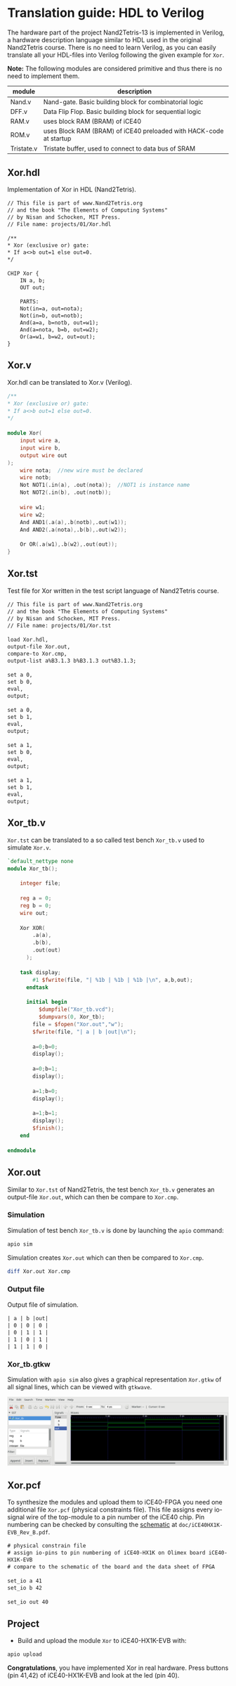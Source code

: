 
# Translation guide: HDL to Verilog

The hardware part of the project Nand2Tetris-13 is implemented in Verilog, a hardware description language similar to HDL used in the original Nand2Tetris course.
There is no need to learn Verilog, as you can easily translate all your HDL-files into Verilog following the given example for `Xor`.

**Note:**
The following modules are considered primitive and thus there is no need to implement them.

|module|description|
|-|-|
|Nand.v|Nand-gate. Basic building block for combinatorial logic|
|DFF.v|Data Flip Flop. Basic building block for sequential logic|
|RAM.v|uses block RAM (BRAM) of iCE40|
|ROM.v|uses Block RAM (BRAM) of iCE40 preloaded with HACK-code at startup|
|Tristate.v|Tristate buffer, used to connect to data bus of SRAM|

## Xor.hdl

Implementation of Xor in HDL (Nand2Tetris).

```text
// This file is part of www.Nand2Tetris.org
// and the book "The Elements of Computing Systems"
// by Nisan and Schocken, MIT Press.
// File name: projects/01/Xor.hdl

/**
* Xor (exclusive or) gate:
* If a<>b out=1 else out=0.
*/

CHIP Xor {
    IN a, b;
    OUT out;

    PARTS:
    Not(in=a, out=nota);
    Not(in=b, out=notb);
    And(a=a, b=notb, out=w1);
    And(a=nota, b=b, out=w2);
    Or(a=w1, b=w2, out=out);
}
```

## Xor.v

Xor.hdl can be translated to Xor.v (Verilog).

```verilog
/**
* Xor (exclusive or) gate:
* If a<>b out=1 else out=0.
*/

module Xor(
    input wire a,
    input wire b,
    output wire out
);
    wire nota;  //new wire must be declared
    wire notb;
    Not NOT1(.in(a), .out(nota));  //NOT1 is instance name
    Not NOT2(.in(b), .out(notb));

    wire w1;
    wire w2;
    And AND1(.a(a),.b(notb),.out(w1));
    And AND2(.a(nota),.b(b),.out(w2));

    Or OR(.a(w1),.b(w2),.out(out));
}
```

## Xor.tst

Test file for Xor written in the test script language of Nand2Tetris course.

```test
// This file is part of www.Nand2Tetris.org
// and the book "The Elements of Computing Systems"
// by Nisan and Schocken, MIT Press.
// File name: projects/01/Xor.tst

load Xor.hdl,
output-file Xor.out,
compare-to Xor.cmp,
output-list a%B3.1.3 b%B3.1.3 out%B3.1.3;

set a 0,
set b 0,
eval,
output;

set a 0,
set b 1,
eval,
output;

set a 1,
set b 0,
eval,
output;

set a 1,
set b 1,
eval,
output;
```

## Xor_tb.v

`Xor.tst` can be translated to a so called test bench `Xor_tb.v` used to simulate `Xor.v`.

```verilog
`default_nettype none
module Xor_tb();

    integer file;

    reg a = 0;
    reg b = 0;
    wire out;

    Xor XOR(
        .a(a),
        .b(b),
        .out(out)
      );

    task display;
        #1 $fwrite(file, "| %1b | %1b | %1b |\n", a,b,out);
      endtask

      initial begin
          $dumpfile("Xor_tb.vcd");
          $dumpvars(0, Xor_tb);
        file = $fopen("Xor.out","w");
        $fwrite(file, "| a | b |out|\n");

        a=0;b=0;
        display();

        a=0;b=1;
        display();

        a=1;b=0;
        display();

        a=1;b=1;
        display();
        $finish();
    end

endmodule
```

## Xor.out

Similar to `Xor.tst` of Nand2Tetris, the test bench `Xor_tb.v` generates an output-file `Xor.out`, which can then be compare to `Xor.cmp`.

### Simulation

Simulation of test bench `Xor_tb.v` is done by launching the `apio` command:

```sh
apio sim
```

Simulation creates `Xor.out` which can then be compared to `Xor.cmp`.

```sh
diff Xor.out Xor.cmp
```

### Output file

Output file of simulation.

```text
| a | b |out|
| 0 | 0 | 0 |
| 0 | 1 | 1 |
| 1 | 0 | 1 |
| 1 | 1 | 0 |
```

### Xor_tb.gtkw

Simulation with `apio sim` also gives a graphical representation `Xor.gtkw` of all signal lines, which can be viewed with `gtkwave`.

![XOr GTKWave](Xor.png)

## Xor.pcf

To synthesize the modules and upload them to iCE40-FPGA you need one additional file `Xor.pcf` (physical constraints file).
This file assigns every io-signal wire of the top-module to a pin number of the iCE40 chip.
Pin numbering can be checked by consulting the [schematic](file://../../doc/iCE40HX1K-EVB_Rev_B.pdf) at `doc/iCE40HX1K-EVB_Rev_B.pdf`.

```pcf
# physical constrain file
# assign io-pins to pin numbering of iCE40-HX1K on Olimex board iCE40-HX1K-EVB
# compare to the schematic of the board and the data sheet of FPGA

set_io a 41
set_io b 42

set_io out 40

```

## Project

* Build and upload  the module `Xor` to iCE40-HX1K-EVB with:

```sh
apio upload
```

**Congratulations**, you have implemented Xor in real hardware. Press buttons (pin 41,42) of iCE40-HX1K-EVB and look at the led (pin 40).
